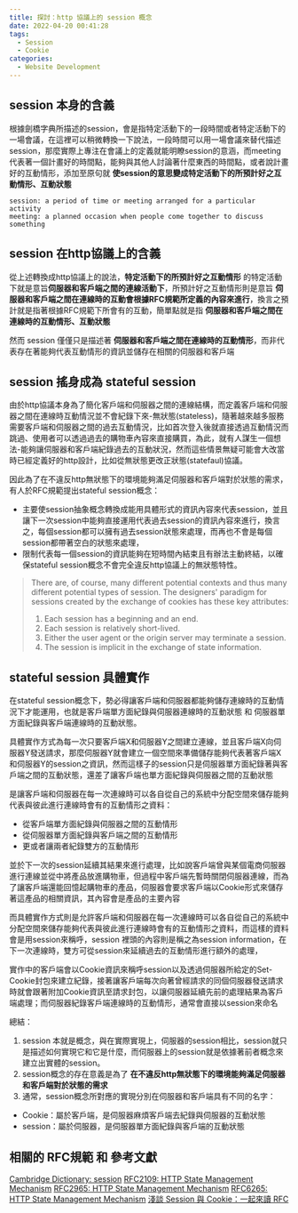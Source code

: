 ```yaml
---
title: 探討：http 協議上的 session 概念
date: 2022-04-20 00:41:28
tags:
  - Session
  - Cookie
categories:
  - Website Development
---
```


## session 本身的含義

根據劍橋字典所描述的session，會是指特定活動下的一段時間或者特定活動下的一場會議，在這裡可以稍微轉換一下說法，一段時間可以用一場會議來替代描述session，那麼實際上專注在會議上的定義就能明瞭session的意涵，而meeting代表著一個計畫好的時間點，能夠與其他人討論著什麼東西的時間點，或者說計畫好的互動情形，添加至原句就 **使session的意思變成特定活動下的所預計好之互動情形、互動狀態** 
```
session: a period of time or meeting arranged for a particular activity
meeting: a planned occasion when people come together to discuss something
```

## session 在http協議上的含義
從上述轉換成http協議上的說法，**特定活動下的所預計好之互動情形** 的特定活動下就是意旨**伺服器和客戶端之間的連線活動下**，所預計好之互動情形則是意旨 **伺服器和客戶端之間在連線時的互動會根據RFC規範所定義的內容來進行**，換言之預計就是指著根據RFC規範下所會有的互動，簡單點就是指 **伺服器和客戶端之間在連線時的互動情形、互動狀態**

然而 session 僅僅只是描述著 **伺服器和客戶端之間在連線時的互動情形**，而非代表存在著能夠代表互動情形的資訊並儲存在相關的伺服器和客戶端

## session 搖身成為 stateful session
由於http協議本身為了簡化客戶端和伺服器之間的連線結構，而定義客戶端和伺服器之間在連線時互動情況並不會紀錄下來-無狀態(stateless)，隨著越來越多服務需要客戶端和伺服器之間的過去互動情況，比如首次登入後就直接透過互動情況而跳過、使用者可以透過過去的購物車內容來直接購買，為此，就有人謀生一個想法-能夠讓伺服器和客戶端紀錄過去的互動狀況，然而這些情景無疑可能會大改當時已經定義好的http設計，比如從無狀態更改正狀態(statefaul)協議。

因此為了在不違反http無狀態下的環境能夠滿足伺服器和客戶端對於狀態的需求，有人於RFC規範提出stateful session概念：
  - 主要使session抽象概念轉換成能用具體形式的資訊內容來代表session，並且讓下一次session中能夠直接運用代表過去session的資訊內容來進行，換言之，每個session都可以擁有過去session狀態來處理，而再也不會是每個session都帶著空白的狀態來處理，
  - 限制代表每一個session的資訊能夠在短時間內結束且有辦法主動終結，以確保stateful session概念不會完全違反http協議上的無狀態特性。
  >  There are, of course, many different potential contexts and thus many different potential types of session.  The designers' paradigm for sessions created by the exchange of cookies has these key attributes:
  >   1.  Each session has a beginning and an end.
  >   2.  Each session is relatively short-lived.
  >   3.  Either the user agent or the origin server may terminate a session.
  >   4.  The session is implicit in the exchange of state information.



## stateful session 具體實作
在stateful session概念下，勢必得讓客戶端和伺服器都能夠儲存連線時的互動情況下才能運用，也就是客戶端單方面紀錄與伺服器連線時的互動狀態 和 伺服器單方面紀錄與客戶端連線時的互動狀態。

具體實作方式為每一次只要客戶端X和伺服器Y之間建立連線，並且客戶端X向伺服器Y發送請求，那麼伺服器Y就會建立一個空間來準備儲存能夠代表著客戶端X和伺服器Y的session之資訊，然而這樣子的session只是伺服器單方面紀錄著與客戶端之間的互動狀態，還差了讓客戶端也單方面紀錄與伺服器之間的互動狀態


是讓客戶端和伺服器在每一次連線時可以各自從自己的系統中分配空間來儲存能夠代表與彼此進行連線時會有的互動情形之資料：
  - 從客戶端單方面紀錄與伺服器之間的互動情形
  - 從伺服器單方面紀錄與客戶端之間的互動情形
  - 更或者讓兩者紀錄雙方的互動情形

並於下一次的session延續其結果來進行處理，比如說客戶端曾與某個電商伺服器進行連線並從中將產品放進購物車，但過程中客戶端先暫時關閉伺服器連線，而為了讓客戶端還能回憶起購物車的產品，伺服器會要求客戶端以Cookie形式來儲存著這產品的相關資訊，其內容會是產品的主要內容


而具體實作方式則是允許客戶端和伺服器在每一次連線時可以各自從自己的系統中分配空間來儲存能夠代表與彼此進行連線時會有的互動情形之資料，而這樣的資料會是用session來稱呼，session 裡頭的內容則是稱之為session information，在下一次連線時，雙方可從session來延續過去的互動情形進行額外的處理，

實作中的客戶端會以Cookie資訊來稱呼session以及透過伺服器所給定的Set-Cookie封包來建立紀錄，接著讓客戶端每次向著曾經請求的同個伺服器發送請求時就會跟著附加Cookie資訊至請求封包，以讓伺服器延續先前的處理結果為客戶端處理；而伺服器紀錄客戶端連線時的互動情形，通常會直接以session來命名


總結：
1. session 本就是概念，與在實際實現上，伺服器的session相比，session就只是描述如何實現它和它是什麼，而伺服器上的session就是依據著前者概念來建立出實體的session。
2. session概念的存在意義是為了 **在不違反http無狀態下的環境能夠滿足伺服器和客戶端對於狀態的需求**
3. 通常，session概念所對應的實現分別在伺服器和客戶端具有不同的名字：
  - Cookie：屬於客戶端，是伺服器麻煩客戶端去紀錄與伺服器的互動狀態
  - session：屬於伺服器，是伺服器單方面紀錄與客戶端的互動狀態


## 相關的 RFC規範 和 參考文獻
[Cambridge Dictionary: session](https://dictionary.cambridge.org/dictionary/english/session)
[RFC2109: HTTP State Management Mechanism](https://tools.ietf.org/html/rfc2109)
[RFC2965: HTTP State Management Mechanism](https://tools.ietf.org/html/rfc2965)
[RFC6265: HTTP State Management Mechanism](https://tools.ietf.org/html/rfc6265)
[淺談 Session 與 Cookie：一起來讀 RFC](https://blog.huli.tw/2019/08/09/session-and-cookie-part2/)